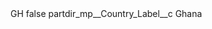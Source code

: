 <?xml version="1.0" encoding="UTF-8"?>
<CustomMetadata xmlns="http://soap.sforce.com/2006/04/metadata" xmlns:xsi="http://www.w3.org/2001/XMLSchema-instance" xmlns:xsd="http://www.w3.org/2001/XMLSchema">
    <label>GH</label>
    <protected>false</protected>
    <values>
        <field>partdir_mp__Country_Label__c</field>
        <value xsi:type="xsd:string">Ghana</value>
    </values>
</CustomMetadata>
